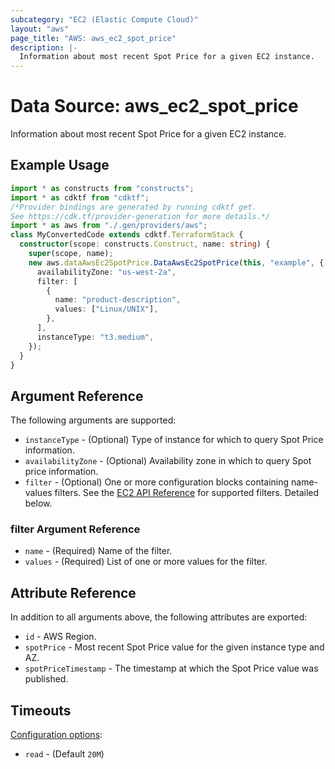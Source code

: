 ```yaml
---
subcategory: "EC2 (Elastic Compute Cloud)"
layout: "aws"
page_title: "AWS: aws_ec2_spot_price"
description: |-
  Information about most recent Spot Price for a given EC2 instance.
---
```


# Data Source: aws_ec2_spot_price

Information about most recent Spot Price for a given EC2 instance.

## Example Usage

```typescript
import * as constructs from "constructs";
import * as cdktf from "cdktf";
/*Provider bindings are generated by running cdktf get.
See https://cdk.tf/provider-generation for more details.*/
import * as aws from "./.gen/providers/aws";
class MyConvertedCode extends cdktf.TerraformStack {
  constructor(scope: constructs.Construct, name: string) {
    super(scope, name);
    new aws.dataAwsEc2SpotPrice.DataAwsEc2SpotPrice(this, "example", {
      availabilityZone: "us-west-2a",
      filter: [
        {
          name: "product-description",
          values: ["Linux/UNIX"],
        },
      ],
      instanceType: "t3.medium",
    });
  }
}

```

## Argument Reference

The following arguments are supported:

* `instanceType` - (Optional) Type of instance for which to query Spot Price information.
* `availabilityZone` - (Optional) Availability zone in which to query Spot price information.
* `filter` - (Optional) One or more configuration blocks containing name-values filters. See the [EC2 API Reference](https://docs.aws.amazon.com/AWSEC2/latest/APIReference/API_DescribeSpotPriceHistory.html) for supported filters. Detailed below.

### filter Argument Reference

* `name` - (Required) Name of the filter.
* `values` - (Required) List of one or more values for the filter.

## Attribute Reference

In addition to all arguments above, the following attributes are exported:

* `id` - AWS Region.
* `spotPrice` - Most recent Spot Price value for the given instance type and AZ.
* `spotPriceTimestamp` - The timestamp at which the Spot Price value was published.

## Timeouts

[Configuration options](https://developer.hashicorp.com/terraform/language/resources/syntax#operation-timeouts):

- `read` - (Default `20M`)

<!-- cache-key: cdktf-0.17.0-pre.15 input-5f57429f9fe1e4ba33e515d8d643d119473ff58bb60dd4d219c499ffaa02b9c9 -->
